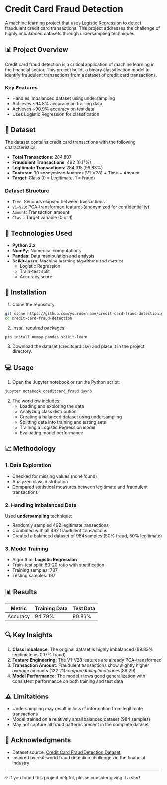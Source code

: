 # Credit Card Fraud Detection

A machine learning project that uses Logistic Regression to detect fraudulent credit card transactions. This project addresses the challenge of highly imbalanced datasets through undersampling techniques.

## 📊 Project Overview

Credit card fraud detection is a critical application of machine learning in the financial sector. This project builds a binary classification model to identify fraudulent transactions from a dataset of credit card transactions.

### Key Features
- Handles imbalanced dataset using undersampling
- Achieves ~94.8% accuracy on training data
- Achieves ~90.9% accuracy on test data
- Uses Logistic Regression for classification

## 📁 Dataset

The dataset contains credit card transactions with the following characteristics:
- **Total Transactions**: 284,807
- **Fraudulent Transactions**: 492 (0.17%)
- **Legitimate Transactions**: 284,315 (99.83%)
- **Features**: 30 anonymized features (V1-V28) + Time + Amount
- **Target**: Class (0 = Legitimate, 1 = Fraud)

### Dataset Structure
- `Time`: Seconds elapsed between transactions
- `V1-V28`: PCA-transformed features (anonymized for confidentiality)
- `Amount`: Transaction amount
- `Class`: Target variable (0 or 1)

## 🔧 Technologies Used

- **Python 3.x**
- **NumPy**: Numerical computations
- **Pandas**: Data manipulation and analysis
- **Scikit-learn**: Machine learning algorithms and metrics
  - Logistic Regression
  - Train-test split
  - Accuracy score

## 🚀 Installation

1. Clone the repository:
```bash
git clone https://github.com/yourusername/credit-card-fraud-detection.git
cd credit-card-fraud-detection
```

2. Install required packages:
```bash
pip install numpy pandas scikit-learn
```

3. Download the dataset (creditcard.csv) and place it in the project directory.

## 💻 Usage

1. Open the Jupyter notebook or run the Python script:
```bash
jupyter notebook creditcard_fraud.ipynb
```

2. The workflow includes:
   - Loading and exploring the data
   - Analyzing class distribution
   - Creating a balanced dataset using undersampling
   - Splitting data into training and testing sets
   - Training a Logistic Regression model
   - Evaluating model performance

## 📈 Methodology

### 1. Data Exploration
- Checked for missing values (none found)
- Analyzed class distribution
- Compared statistical measures between legitimate and fraudulent transactions

### 2. Handling Imbalanced Data
Used **undersampling** technique:
- Randomly sampled 492 legitimate transactions
- Combined with all 492 fraudulent transactions
- Created a balanced dataset of 984 samples (50% fraud, 50% legitimate)

### 3. Model Training
- Algorithm: **Logistic Regression**
- Train-test split: 80-20 ratio with stratification
- Training samples: 787
- Testing samples: 197

## 📊 Results

| Metric | Training Data | Test Data |
|--------|--------------|-----------|
| Accuracy | 94.79% | 90.86% |

## 🔍 Key Insights

1. **Class Imbalance**: The original dataset is highly imbalanced (99.83% legitimate vs 0.17% fraud)
2. **Feature Engineering**: The V1-V28 features are already PCA-transformed
3. **Transaction Amount**: Fraudulent transactions show slightly higher average amounts ($122.21) compared to legitimate ones ($88.29)
4. **Model Performance**: The model shows good generalization with consistent performance on both training and test data

## ⚠️ Limitations

- Undersampling may result in loss of information from legitimate transactions
- Model trained on a relatively small balanced dataset (984 samples)
- May not capture all fraud patterns present in the complete dataset

## 🙏 Acknowledgments

- Dataset source: [Credit Card Fraud Detection Dataset](https://www.kaggle.com/datasets/mlg-ulb/creditcardfraud)
- Inspired by real-world fraud detection challenges in the financial industry

---

⭐ If you found this project helpful, please consider giving it a star!
